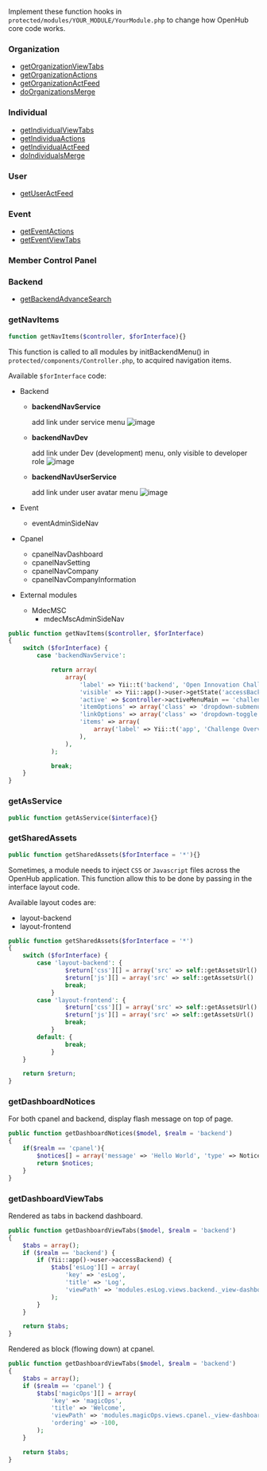 Implement these function hooks in `protected/modules/YOUR_MODULE/YourModule.php` to change how OpenHub core code works.

### Organization
* [getOrganizationViewTabs](Module-Function-Hooks-%5C-getOrganizationViewTabs)
* [getOrganizationActions](Module-Function-Hooks-%5C-getOrganizationActions)
* [getOrganizationActFeed](Module-Function-Hooks-%5C-getOrganizationActFeed)
* [doOrganizationsMerge](Module-Function-Hooks-%5C-doOrganizationsMerge)

### Individual
* [getIndividualViewTabs](Module-Function-Hooks-%5C-getIndividualViewTabs)
* [getIndividuaActions](Module-Function-Hooks-%5C-getIndividuaActions)
* [getIndividualActFeed](Module-Function-Hooks-%5C-getIndividualActFeed)
* [doIndividualsMerge](Module-Function-Hooks-%5C-doIndividualsMerge)

### User
* [getUserActFeed](Module-Function-Hooks-%5C-getUserActFeed)

### Event
* [getEventActions](Module-Function-Hooks-%5C-getEventViewTabs)
* [getEventViewTabs](Module-Function-Hooks-%5C-getEventActions)

### Member Control Panel

### Backend
* [getBackendAdvanceSearch](Module-Function-Hooks-%5C-getBackendAdvanceSearch)






### getNavItems
```php
function getNavItems($controller, $forInterface){}
```
This function is called to all modules by initBackendMenu() in `protected/components/Controller.php`, to acquired navigation items. 

Available `$forInterface` code:
  * Backend
    * **backendNavService**

      add link under service menu
      ![image](https://user-images.githubusercontent.com/5336690/71714621-8b226980-2e49-11ea-85ee-3c84f4719248.png)
    * **backendNavDev**

      add link under Dev (development) menu, only visible to developer role
      ![image](https://user-images.githubusercontent.com/5336690/71714606-8067d480-2e49-11ea-971d-9680ea2b2f27.png)
    * **backendNavUserService**

      add link under user avatar menu
      ![image](https://user-images.githubusercontent.com/5336690/71714577-63330600-2e49-11ea-921f-673471b66050.png)

  * Event
    * eventAdminSideNav
  * Cpanel
    * cpanelNavDashboard 
    * cpanelNavSetting
    * cpanelNavCompany
    * cpanelNavCompanyInformation
  * External modules
    * MdecMSC
      * mdecMscAdminSideNav

``` php
public function getNavItems($controller, $forInterface)
{
    switch ($forInterface) {
        case 'backendNavService':

            return array(
                array(
                    'label' => Yii::t('backend', 'Open Innovation Challenge'), 'url' => '#',
                    'visible' => Yii::app()->user->getState('accessBackend') == true,
                    'active' => $controller->activeMenuMain == 'challenge' ? true : false,
                    'itemOptions' => array('class' => 'dropdown-submenu'), 'submenuOptions' => array('class' => 'dropdown-menu'),
                    'linkOptions' => array('class' => 'dropdown-toggle', 'data-toggle' => 'dropdown'),
                    'items' => array(
                        array('label' => Yii::t('app', 'Challenge Overview'), 'url' => array('/challenge/backend'), 'visible' => Yii::app()->user->getState('accessBackend') == true),
                    ),
                ),
            );

            break;
    }
}
```

### getAsService
```php
public function getAsService($interface){}
```

### getSharedAssets
```php
public function getSharedAssets($forInterface = '*'){}
```

Sometimes, a module needs to inject `CSS` or `Javascript` files across the OpenHub application. This function allow this to be done by passing in the interface layout code. 

Available layout codes are:
* layout-backend
* layout-frontend

```php
public function getSharedAssets($forInterface = '*')
{
    switch ($forInterface) {
        case 'layout-backend': {
                $return['css'][] = array('src' => self::getAssetsUrl() . '/css/backend.shared.css');
                $return['js'][] = array('src' => self::getAssetsUrl() . '/javascript/backend.shared.js', 'position' => CClientScript::POS_END);
                break;
            }
        case 'layout-frontend': {
                $return['css'][] = array('src' => self::getAssetsUrl() . '/css/frontend.shared.css');
                $return['js'][] = array('src' => self::getAssetsUrl() . '/javascript/frontend.shared.js', 'position' => CClientScript::POS_END);
                break;
            }
        default: {
                break;
            }
    }

    return $return;
}
```




### getDashboardNotices
For both cpanel and backend, display flash message on top of page.
```php
public function getDashboardNotices($model, $realm = 'backend')
{
    if($realm == 'cpanel'){
        $notices[] = array('message' => 'Hello World', 'type' => Notice_WARNING);
        return $notices;
    }
}
```

### getDashboardViewTabs
Rendered as tabs in backend dashboard.

```php
public function getDashboardViewTabs($model, $realm = 'backend')
{
    $tabs = array();
    if ($realm == 'backend') {
        if (Yii::app()->user->accessBackend) {
            $tabs['esLog'][] = array(
                'key' => 'esLog',
                'title' => 'Log',
                'viewPath' => 'modules.esLog.views.backend._view-dashboard-esLog'
            );
        }
    }

    return $tabs;
}
```

Rendered as block (flowing down) at cpanel.
```php
public function getDashboardViewTabs($model, $realm = 'backend')
{
    $tabs = array();
    if ($realm == 'cpanel') {
        $tabs['magicOps'][] = array(
            'key' => 'magicOps',
            'title' => 'Welcome',
            'viewPath' => 'modules.magicOps.views.cpanel._view-dashboard-welcome',
            'ordering' => -100,
        );
    }

    return $tabs;
}
```

### 